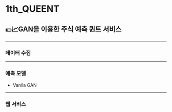 # 1th_QUEENT

## 💵📈GAN을 이용한 주식 예측 퀀트 서비스
-------------------------------

### 데이터 수집

------------------
### 예측 모델
* Vanila GAN

------------------
### 웹 서비스